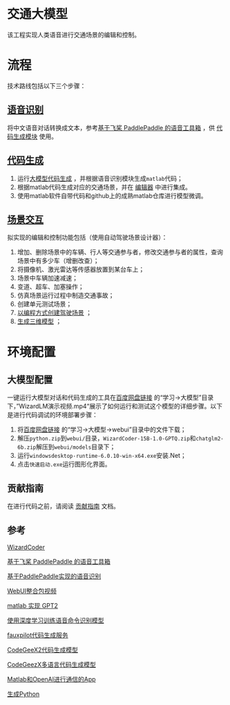 # 交通大模型

该工程实现人类语音进行交通场景的编辑和控制。

# 流程

技术路线包括以下三个步骤：

## [语音识别](https://github.com/OpenHUTB/gpt/tree/main/recognition) 

将中文语音对话转换成文本，参考[基于飞桨 PaddlePaddle 的语音工具箱](https://github.com/PaddlePaddle/PaddleSpeech/blob/develop/README_cn.md) ，供 [代码生成模块](https://github.com/OpenHUTB/gpt/tree/main/webui) 使用。


## [代码生成](https://github.com/OpenHUTB/gpt/tree/main/webui) 

1. 运行[大模型代码生成](https://github.com/OpenHUTB/gpt/blob/main/webui/training_wizardcoder_mydata.py) ，并根据语音识别模块生成`matlab`代码；
2. 根据matlab代码生成对应的交通场景，并在 [编辑器](https://marketplace.visualstudio.com/items?itemName=MathWorks.language-matlab) 中进行集成。
3. 使用matlab软件自带代码和github上的成熟matlab仓库进行模型微调。


## [场景交互](https://github.com/OpenHUTB/gpt/tree/main/sim) 

拟实现的编辑和控制功能包括（使用自动驾驶场景设计器）：
1. 增加、删除场景中的车辆、行人等交通参与者，修改交通参与者的属性，查询场景中有多少车（增删改查）；
2. 将摄像机、激光雷达等传感器放置到某台车上；
3. 场景中车辆加速减速；
4. 变道、超车、加塞操作；
5. 仿真场景运行过程中制造交通事故；
6. 创建单元测试场景；
7. [以编程方式创建驾驶场景](https://ww2.mathworks.cn/help/driving/ug/create-driving-scenario-programmatically.html) ；
8. [生成三维模型](https://github.com/uezo/ChatdollKit) ；






# 环境配置

## 大模型配置

一键运行大模型对话和代码生成的工具在[百度网盘链接](https://pan.baidu.com/s/1n2fJvWff4pbtMe97GOqtvQ?pwd=hutb) 的“学习->大模型”目录下，”WizardLM演示视频.mp4“展示了如何运行和测试这个模型的详细步骤。以下是进行代码调试的环境部署步骤：

1. 将[百度网盘链接](https://pan.baidu.com/s/1n2fJvWff4pbtMe97GOqtvQ?pwd=hutb) 的“学习->大模型->webui”目录中的文件下载；
2. 解压`python.zip`到`webui/`目录，`WizardCoder-15B-1.0-GPTQ.zip`和`chatglm2-6b.zip`解压到`webui/models`目录下；
3. 运行`windowsdesktop-runtime-6.0.10-win-x64.exe`安装.Net；
4. 点击`快速启动.exe`运行图形化界面。


## 贡献指南
在进行代码之前，请阅读 [贡献指南](https://github.com/OpenHUTB/bazaar/blob/master/CONTRIBUTING.md) 文档。

##  参考
[WizardCoder](https://github.com/nlpxucan/WizardLM/tree/main/WizardCoder) 

[基于飞桨 PaddlePaddle 的语音工具箱](https://github.com/PaddlePaddle/PaddleSpeech/blob/develop/README_cn.md)

[基于PaddlePaddle实现的语音识别](https://github.com/yeyupiaoling/PaddlePaddle-DeepSpeech)

[WebUI整合包视频](https://www.bilibili.com/video/BV1jj411S7YD)

[matlab 实现 GPT2](https://github.com/matlab-deep-learning/transformer-models)

[使用深度学习训练语音命令识别模型](https://ww2.mathworks.cn/help/releases/R2022b/audio/ug/train-speech-command-recognition-model-using-deep-learning.html) 

[fauxpilot代码生成服务](https://github.com/fauxpilot/fauxpilot) 

[CodeGeeX2代码生成模型](https://github.com/THUDM/CodeGeeX2) 

[CodeGeezX多语言代码生成模型](https://github.com/THUDM/CodeGeeX) 

[Matlab和OpenAI进行通信的App](https://github.com/toshiakit/MatGPT)

[生成Python](https://github.com/microsoft/PyCodeGPT) 

